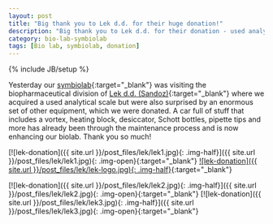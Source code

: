 ```yaml
---
layout: post
title: "Big thank you to Lek d.d. for their huge donation!"
description: "Big thank you to Lek d.d. for their donation - used analytical scale, a vortex, heating block, desiccator, Schott bottles, pipette tips."
category: bio-lab-symbiolab
tags: [Bio lab, symbiolab, donation]
---
```

{% include JB/setup %}

Yesterday our [symbiolab](http://irnas.eu/symbiolab){:target="_blank"} was visiting the biopharmaceutical division of [Lek d.d. (Sandoz)](http://www.lek.si/sl/){:target="_blank"} where we acquired a used analytical scale but were also surprised by an enormous set of other equipment, which we were donated. A car full of stuff that includes a vortex, heating block, desiccator, Schott bottles, pipette tips and more has already been through the maintenance process and is now enhancing our biolab. Thank you so much! 

[![lek-donation]({{ site.url }}/post_files/lek/lek1.jpg){: .img-half}]({{ site.url }}/post_files/lek/lek1.jpg){: .img-open}{:target="_blank"}
[![lek-donation]({{ site.url }}/post_files/lek/lek-logo.jpg){: .img-half}](http://www.lek.si/sl/){:target="_blank"}

[![lek-donation]({{ site.url }}/post_files/lek/lek2.jpg){: .img-half}]({{ site.url }}/post_files/lek/lek2.jpg){: .img-open}{:target="_blank"}
[![lek-donation]({{ site.url }}/post_files/lek/lek3.jpg){: .img-half}]({{ site.url }}/post_files/lek/lek3.jpg){: .img-open}{:target="_blank"}